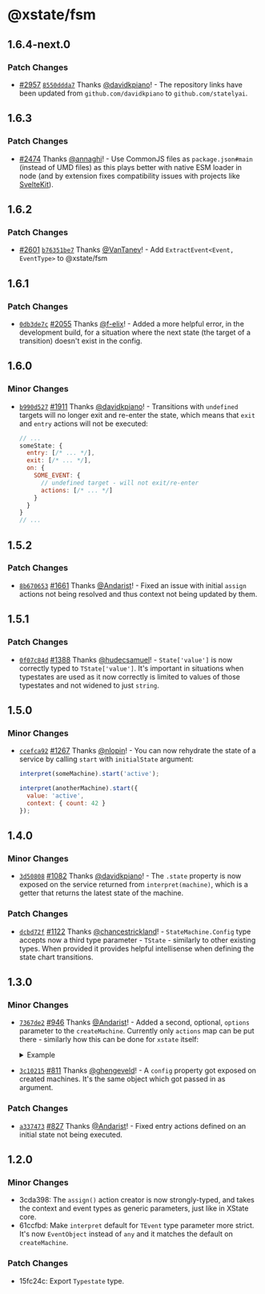 # @xstate/fsm

## 1.6.4-next.0

### Patch Changes

- [#2957](https://github.com/statelyai/xstate/pull/2957) [`8550ddda7`](https://github.com/statelyai/xstate/commit/8550ddda73e2ad291e19173d7fa8d13e3336fbb9) Thanks [@davidkpiano](https://github.com/davidkpiano)! - The repository links have been updated from `github.com/davidkpiano` to `github.com/statelyai`.

## 1.6.3

### Patch Changes

- [#2474](https://github.com/statelyai/xstate/pull/2474) Thanks [@annaghi](https://github.com/annaghi)! - Use CommonJS files as `package.json#main` (instead of UMD files) as this plays better with native ESM loader in node (and by extension fixes compatibility issues with projects like [SvelteKit](https://kit.svelte.dev/)).

## 1.6.2

### Patch Changes

- [#2601](https://github.com/statelyai/xstate/pull/2601) [`b76351be7`](https://github.com/statelyai/xstate/commit/b76351be73910a733f56059579aad1faea6bd822) Thanks [@VanTanev](https://github.com/VanTanev)! - Add `ExtractEvent<Event, EventType>` to @xstate/fsm

## 1.6.1

### Patch Changes

- [`0db3de7c`](https://github.com/statelyai/xstate/commit/0db3de7c5b84cb3eecb0cf1deabcc3bc54172505) [#2055](https://github.com/statelyai/xstate/pull/2055) Thanks [@f-elix](https://github.com/f-elix)! - Added a more helpful error, in the development build, for a situation where the next state (the target of a transition) doesn't exist in the config.

## 1.6.0

### Minor Changes

- [`b990d527`](https://github.com/statelyai/xstate/commit/b990d527b760ca6c3ed105a3af7dfcff8bc5b481) [#1911](https://github.com/statelyai/xstate/pull/1911) Thanks [@davidkpiano](https://github.com/statelyai)! - Transitions with `undefined` targets will no longer exit and re-enter the state, which means that `exit` and `entry` actions will not be executed:

  ```js
  // ...
  someState: {
    entry: [/* ... */],
    exit: [/* ... */],
    on: {
      SOME_EVENT: {
        // undefined target - will not exit/re-enter
        actions: [/* ... */]
      }
    }
  }
  // ...
  ```

## 1.5.2

### Patch Changes

- [`8b670653`](https://github.com/statelyai/xstate/commit/8b6706538ae6e5ac275b68cc4686801458bddaf8) [#1661](https://github.com/statelyai/xstate/pull/1661) Thanks [@Andarist](https://github.com/Andarist)! - Fixed an issue with initial `assign` actions not being resolved and thus context not being updated by them.

## 1.5.1

### Patch Changes

- [`0f07c84d`](https://github.com/statelyai/xstate/commit/0f07c84daba6ca4913f5311b4e99b67cf489baba) [#1388](https://github.com/statelyai/xstate/pull/1388) Thanks [@hudecsamuel](https://github.com/hudecsamuel)! - `State['value']` is now correctly typed to `TState['value']`. It's important in situations when typestates are used as it now correctly is limited to values of those typestates and not widened to just `string`.

## 1.5.0

### Minor Changes

- [`ccefca92`](https://github.com/statelyai/xstate/commit/ccefca92a1261cf8d9a1e356557af4c8d5fbaffb) [#1267](https://github.com/statelyai/xstate/pull/1267) Thanks [@nlopin](https://github.com/nlopin)! - You can now rehydrate the state of a service by calling `start` with `initialState` argument:

  ```js
  interpret(someMachine).start('active');

  interpret(anotherMachine).start({
    value: 'active',
    context: { count: 42 }
  });
  ```

## 1.4.0

### Minor Changes

- [`3d50808`](https://github.com/statelyai/xstate/commit/3d50808ac68b1f52de49969e5e83b2c341fda525) [#1082](https://github.com/statelyai/xstate/pull/1082) Thanks [@davidkpiano](https://github.com/statelyai)! - The `.state` property is now exposed on the service returned from `interpret(machine)`, which is a getter that returns the latest state of the machine.

### Patch Changes

- [`dcbd72f`](https://github.com/statelyai/xstate/commit/dcbd72ffe1804d6c50b5ebf2d17ec2b74a8c7b58) [#1122](https://github.com/statelyai/xstate/pull/1122) Thanks [@chancestrickland](https://github.com/chancestrickland)! - `StateMachine.Config` type accepts now a third type parameter - `TState` - similarly to other existing types. When provided it provides helpful intellisense when defining the state chart transitions.

## 1.3.0

### Minor Changes

- [`7367de2`](https://github.com/statelyai/xstate/commit/7367de29a641e693702e919160292022a4d35323) [#946](https://github.com/statelyai/xstate/pull/946) Thanks [@Andarist](https://github.com/Andarist)! - Added a second, optional, `options` parameter to the `createMachine`. Currently only `actions` map can be put there - similarly how this can be done for `xstate` itself:

  <details>
  <summary>Example</summary>

  ```js
  const machine = createMachine({
    initial: 'idle'
    states: {
      idle: {
        on: {
          LOAD: {
            target: 'loading',
            actions: 'fetchData'
          }
        }
      },
      loading: {
        // ...
      }
    }
  }, {
    actions: {
      fetchData: () => /* ... */
    }
  })
  ```

  </details>

* [`3c10215`](https://github.com/statelyai/xstate/commit/3c102158d24d3f12aa671bc39dea0a2e98e3c34f) [#811](https://github.com/statelyai/xstate/pull/811) Thanks [@ghengeveld](https://github.com/ghengeveld)! - A `config` property got exposed on created machines. It's the same object which got passed in as argument.

### Patch Changes

- [`a337473`](https://github.com/statelyai/xstate/commit/a337473c669c3a486c5cfa4a0ff4956b5136053d) [#827](https://github.com/statelyai/xstate/pull/827) Thanks [@Andarist](https://github.com/Andarist)! - Fixed entry actions defined on an initial state not being executed.

## 1.2.0

### Minor Changes

- 3cda398: The `assign()` action creator is now strongly-typed, and takes the context and event types as generic parameters, just like in XState core.
- 61ccfbd: Make `interpret` default for `TEvent` type parameter more strict. It's now `EventObject` instead of `any` and it matches the default on `createMachine`.

### Patch Changes

- 15fc24c: Export `Typestate` type.
